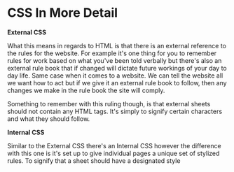# CSS In More Detail

**External CSS**

What this means in regards to HTML is that there is an external reference to the rules for the website. For example it's one thing for you to remember rules for work based on what you've been told verbally but there's also an external rule book that if changed will dictate future workings of your day to day life. Same case when it comes to a website. We can tell the website all we want how to act but if we give it an external rule book to follow, then any changes we make in the rule book the site will comply.

Something to remember with this ruling though, is that external sheets should not contain any HTML tags. It's simply to signify certain characters and what they should follow.

**Internal CSS**

Similar to the External CSS there's an Internal CSS however the difference with this one is it's set up to give individual pages a unique set of stylized rules. To signify that a sheet should have a designated style *<style>* should be used inside the *<head> section*

**Inline CSS**

Finally we have an inline css, compared to the other two this one is designed to give a unique style to a single element rather than page(s) as a whole. Similar to the others you can assign them to paragraphs or other parts of the website however setting this rule would be done inside the body of the website rather than on the outside of what was occuring. Doing this assigns the style to that specific instance of the element instead of designating that all instances of the element will follow the same ruling.